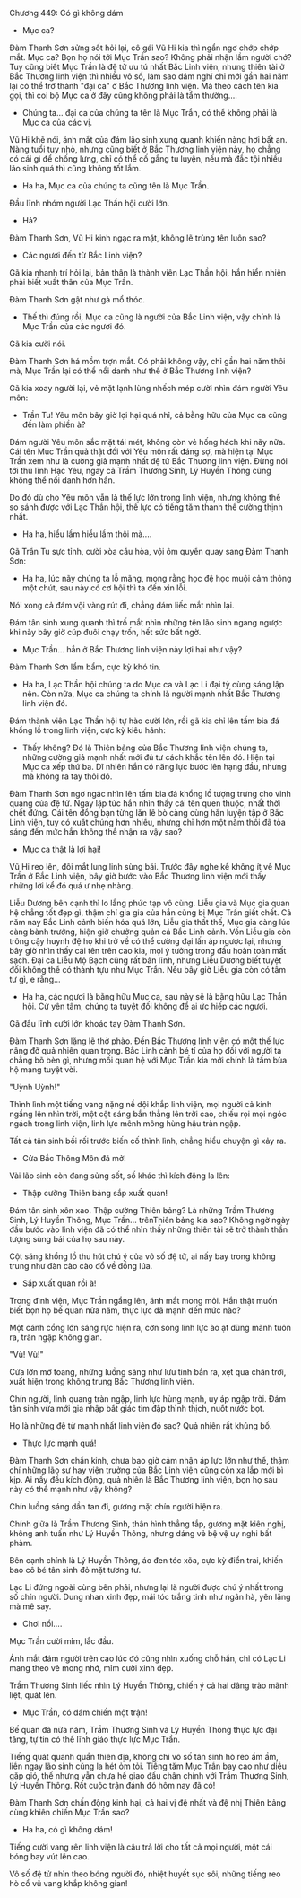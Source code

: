 




Chương 449: Có gì không dám


- Mục ca?

Đàm Thanh Sơn sửng sốt hỏi lại, cô gái Vũ Hi kia thì ngẩn ngơ chớp chớp mắt. Mục ca? Bọn họ nói tới Mục Trần sao? Không phải nhận lầm người chớ? Tuy cũng biết Mục Trần là đệ tử ưu tú nhất Bắc Linh viện, nhưng thiên tài ở Bắc Thương linh viện thì nhiều vô số, làm sao dám nghĩ chỉ mới gần hai năm lại có thể trở thành "đại ca" ở Bắc Thương linh viện. Mà theo cách tên kia gọi, thì coi bộ Mục ca ở đây cũng không phải là tầm thường....

- Chúng ta... đại ca của chúng ta tên là Mục Trần, có thể không phải là Mục ca của các vị.

Vũ Hi khẽ nói, ánh mắt của đám lão sinh xung quanh khiến nàng hơi bất an. Nàng tuổi tuy nhỏ, nhưng cũng biết ở Bắc Thương linh viện này, họ chẳng có cái gì để chống lưng, chỉ có thể cố gắng tu luyện, nếu mà đắc tội nhiều lão sinh quá thì cũng không tốt lắm.

- Ha ha, Mục ca của chúng ta cũng tên là Mục Trần.

Đầu lĩnh nhóm người Lạc Thần hội cười lớn.

- Hả?

Đàm Thanh Sơn, Vũ Hi kinh ngạc ra mặt, không lẽ trùng tên luôn sao?

- Các ngươi đến từ Bắc Linh viện?

Gã kia nhanh trí hỏi lại, bản thân là thành viên Lạc Thần hội, hắn hiển nhiên phải biết xuất thân của Mục Trần.

Đàm Thanh Sơn gật như gà mổ thóc.

- Thế thì đúng rồi, Mục ca cũng là người của Bắc Linh viện, vậy chính là Mục Trần của các ngươi đó.

Gã kia cười nói.

Đàm Thanh Sơn há mồm trợn mắt. Có phải không vậy, chỉ gần hai năm thôi mà, Mục Trần lại có thể nổi danh như thế ở Bắc Thương linh viện?

Gã kia xoay người lại, vẻ mặt lạnh lùng nhếch mép cười nhìn đám người Yêu môn:

- Trần Tu! Yêu môn bây giờ lợi hại quá nhỉ, cả bằng hữu của Mục ca cũng đến làm phiền à?

Đám người Yêu môn sắc mặt tái mét, không còn vẻ hống hách khi nãy nữa. Cái tên Mục Trần quả thật đối với Yêu môn rất đáng sợ, mà hiện tại Mục Trần xem như là cường giả mạnh nhất đệ tử Bắc Thương linh viện. Đừng nói tới thủ lĩnh Hạc Yêu, ngay cả Trầm Thương Sinh, Lý Huyền Thông cũng không thể nổi danh hơn hắn.

Do đó dù cho Yêu môn vẫn là thế lực lớn trong linh viện, nhưng không thể so sánh được với Lạc Thần hội, thế lực có tiếng tăm thanh thế cường thịnh nhất.

- Ha ha, hiểu lầm hiểu lầm thôi mà....

Gã Trần Tu sực tỉnh, cười xòa cầu hòa, vội ôm quyền quay sang Đàm Thanh Sơn:

- Ha ha, lúc nãy chúng ta lỗ mãng, mong rằng học đệ học muội cảm thông một chút, sau này có cơ hội thì ta đến xin lỗi.

Nói xong cả đám vội vàng rút đi, chẳng dám liếc mắt nhìn lại.

Đám tân sinh xung quanh thì trố mắt nhìn những tên lão sinh ngang ngược khi nãy bây giờ cúp đuôi chạy trốn, hết sức bất ngờ.

- Mục Trần... hắn ở Bắc Thương linh viện này lợi hại như vậy?

Đàm Thanh Sơn lẩm bẩm, cực kỳ khó tin.

- Ha ha, Lạc Thần hội chúng ta do Mục ca và Lạc Li đại tỷ cùng sáng lập nên. Còn nữa, Mục ca chúng ta chính là người mạnh nhất Bắc Thương linh viện đó.

Đám thành viên Lạc Thần hội tự hào cười lớn, rồi gã kia chỉ lên tấm bia đá khổng lồ trong linh viện, cực kỳ kiêu hãnh:

- Thấy không? Đó là Thiên bảng của Bắc Thương linh viện chúng ta, những cường giả mạnh nhất mới đủ tư cách khắc tên lên đó. Hiện tại Mục ca xếp thứ ba. Dĩ nhiên hắn có năng lực bước lên hạng đầu, nhưng mà không ra tay thôi đó.

Đàm Thanh Sơn ngơ ngác nhìn lên tấm bia đá khổng lồ tượng trưng cho vinh quang của đệ tử. Ngay lập tức hắn nhìn thấy cái tên quen thuộc, nhất thời chết đứng. Cái tên đồng bạn từng lăn lê bò càng cùng hắn luyện tập ở Bắc Linh viện, tuy có xuất chúng hơn nhiều, nhưng chỉ hơn một năm thôi đã tỏa sáng đến mức hắn không thể nhận ra vậy sao?

- Mục ca thật là lợi hại!

Vũ Hi reo lên, đôi mắt lung linh sùng bái. Trước đây nghe kể không ít về Mục Trần ở Bắc Linh viện, bây giờ bước vào Bắc Thương linh viện mới thấy những lời kể đó quá ư nhẹ nhàng.

Liễu Dương bên cạnh thì lo lắng phức tạp vô cùng. Liễu gia và Mục gia quan hệ chẳng tốt đẹp gì, thậm chí gia gia của hắn cũng bị Mục Trần giết chết. Cả năm nay Bắc Linh cảnh biến hóa quá lớn, Liễu gia thất thế, Mục gia càng lúc càng bành trướng, hiện giờ chưởng quản cả Bắc Linh cảnh. Vốn Liễu gia còn trông cậy huynh đệ họ khi trở về có thể cường đại lấn áp ngược lại, nhưng bây giờ nhìn thấy cái tên trên cao kia, mọi ý tưởng trong đầu hoàn toàn mất sạch. Đại ca Liễu Mộ Bạch cũng rất bản lĩnh, nhưng Liễu Dương biết tuyệt đối không thể có thành tựu như Mục Trần. Nếu bây giờ Liễu gia còn có tâm tư gì, e rằng...

- Ha ha, các ngươi là bằng hữu Mục ca, sau này sẽ là bằng hữu Lạc Thần hội. Cứ yên tâm, chúng ta tuyệt đối không để ai ức hiếp các ngươi.

Gã đầu lĩnh cười lớn khoác tay Đàm Thanh Sơn.

Đàm Thanh Sơn lặng lẽ thở phào. Đến Bắc Thương linh viện có một thế lực nâng đỡ quả nhiên quan trọng. Bắc Linh cảnh bé tí của họ đối với người ta chẳng bõ bèn gì, nhưng mối quan hệ với Mục Trần kia mới chính là tấm bùa hộ mạng tuyệt vời.

"Uỳnh Uỳnh!"

Thình lình một tiếng vang nặng nề dội khắp linh viện, mọi người cả kinh ngẩng lên nhìn trời, một cột sáng bắn thẳng lên trời cao, chiếu rọi mọi ngóc ngách trong linh viện, linh lực mênh mông hùng hậu tràn ngập.

Tất cả tân sinh bối rối trước biến cố thình lình, chẳng hiểu chuyện gì xảy ra.

- Cửa Bắc Thông Môn đã mở!

Vài lão sinh còn đang sửng sốt, số khác thì kích động la lên:

- Thập cường Thiên bảng sắp xuất quan!

Đám tân sinh xôn xao. Thập cường Thiên bảng? Là những Trầm Thương Sinh, Lý Huyền Thông, Mục Trần... trênThiên bảng kia sao? Không ngờ ngày đầu bước vào linh viện đã có thể nhìn thấy những thiên tài sẽ trở thành thần tượng sùng bái của họ sau này.

Cột sáng khổng lồ thu hút chú ý của vô số đệ tử, ai nấy bay trong không trung như đàn cào cào đổ về đồng lúa.

- Sắp xuất quan rồi à!

Trong đình viện, Mục Trần ngẩng lên, ánh mắt mong mỏi. Hắn thật muốn biết bọn họ bế quan nửa năm, thực lực đã mạnh đến mức nào?

Một cánh cổng lớn sáng rực hiện ra, cơn sóng linh lực ào ạt dũng mãnh tuôn ra, tràn ngập không gian.

"Vù! Vù!"

Cửa lớn mở toang, những luồng sáng như lưu tinh bắn ra, xẹt qua chân trời, xuất hiện trong không trung Bắc Thương linh viện.

Chín người, linh quang tràn ngập, linh lực hùng mạnh, uy áp ngập trời. Đám tân sinh vừa mới gia nhập bất giác tim đập thình thịch, nuốt nước bọt.

Họ là những đệ tử mạnh nhất linh viên đó sao? Quả nhiên rất khủng bố.

- Thực lực mạnh quá!

Đàm Thanh Sơn chấn kinh, chưa bao giờ cảm nhận áp lực lớn như thế, thậm chí những lão sư hay viện trưởng của Bắc Linh viện cũng còn xa lắp mới bì kịp. Ai nấy đều kích động, quả nhiên là Bắc Thương linh viện, bọn họ sau này có thể mạnh như vậy không?

Chín luồng sáng dần tan đi, gương mặt chín người hiện ra.

Chính giữa là Trầm Thương Sinh, thân hình thẳng tắp, gương mặt kiên nghị, không anh tuấn như Lý Huyền Thông, nhưng dáng vẻ bệ vệ uy nghi bất phàm.

Bên cạnh chính là Lý Huyền Thông, áo đen tóc xõa, cực kỳ điển trai, khiến bao cô bé tân sinh đỏ mặt tương tư.

Lạc Li đứng ngoài cùng bên phải, nhưng lại là người được chú ý nhất trong số chín người. Dung nhan xinh đẹp, mái tóc trắng tinh như ngân hà, yên lặng mà mê say.

- Chơi nổi....

Mục Trần cười mỉm, lắc đầu.

Ánh mắt đám người trên cao lúc đó cũng nhìn xuống chỗ hắn, chỉ có Lạc Li mang theo vẻ mong nhớ, mỉm cười xinh đẹp.

Trầm Thương Sinh liếc nhìn Lý Huyền Thông, chiến ý cả hai dâng trào mãnh liệt, quát lên.

- Mục Trần, có dám chiến một trận!

Bế quan đã nửa năm, Trầm Thương Sinh và Lý Huyền Thông thực lực đại tăng, tự tin có thể lĩnh giáo thực lực Mục Trần.

Tiếng quát quanh quẩn thiên địa, không chỉ vô số tân sinh hò reo ầm ầm, liền ngay lão sinh cũng la hét ỏm tỏi. Tiếng tăm Mục Trần bay cao như diều gặp gió, thế nhưng vẫn chưa hề giao đấu chân chính với Trầm Thương Sinh, Lý Huyền Thông. Rốt cuộc trận đánh đó hôm nay đã có!

Đàm Thanh Sơn chấn động kinh hại, cả hai vị đệ nhất và đệ nhị Thiên bảng cùng khiên chiến Mục Trần sao?

- Ha ha, có gì không dám!

Tiếng cười vang rên linh viện là câu trả lời cho tất cả mọi người, một cái bóng bay vút lên cao.

Vô số đệ tử nhìn theo bóng người đó, nhiệt huyết sục sôi, những tiếng reo hò cổ vũ vang khắp không gian!




